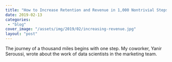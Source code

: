 ```yaml
---
title: "How to Increase Retention and Revenue in 1,000 Nontrivial Steps"
date: 2019-02-13
categories: 
 - "blog"
cover_image: "/assets/img/2019/02/increasing-revenue.jpg"
layout: "post"
---
```


The journey of a thousand miles begins with one step. My coworker, Yanir Seroussi, wrote about the work of data scientists in the marketing team.
